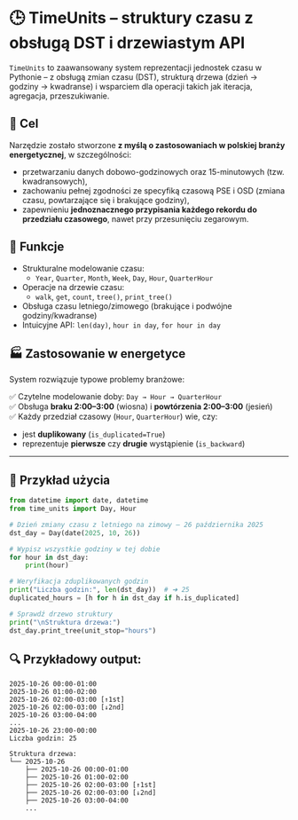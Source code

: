 # 🕒 TimeUnits – struktury czasu z obsługą DST i drzewiastym API

`TimeUnits` to zaawansowany system reprezentacji jednostek czasu w Pythonie – z obsługą zmian czasu (DST), strukturą drzewa (dzień → godziny → kwadranse) i wsparciem dla operacji takich jak iteracja, agregacja, przeszukiwanie.

## 🎯 Cel

Narzędzie zostało stworzone **z myślą o zastosowaniach w polskiej branży energetycznej**, w szczególności:

- przetwarzaniu danych dobowo-godzinowych oraz 15-minutowych (tzw. kwadransowych),
- zachowaniu pełnej zgodności ze specyfiką czasową PSE i OSD (zmiana czasu, powtarzające się i brakujące godziny),
- zapewnieniu **jednoznacznego przypisania każdego rekordu do przedziału czasowego**, nawet przy przesunięciu zegarowym.

## 🚀 Funkcje

- Strukturalne modelowanie czasu:
  - `Year`, `Quarter`, `Month`, `Week`, `Day`, `Hour`, `QuarterHour`
- Operacje na drzewie czasu:
  - `walk`, `get`, `count`, `tree()`, `print_tree()`
- Obsługa czasu letniego/zimowego (brakujące i podwójne godziny/kwadranse)
- Intuicyjne API: `len(day)`, `hour in day`, `for hour in day`

## 🏭 Zastosowanie w energetyce

System rozwiązuje typowe problemy branżowe:

✅ Czytelne modelowanie doby: `Day → Hour → QuarterHour`  
✅ Obsługa **braku 2:00–3:00** (wiosna) i **powtórzenia 2:00–3:00** (jesień)  
✅ Każdy przedział czasowy (`Hour`, `QuarterHour`) wie, czy:
- jest **duplikowany** (`is_duplicated=True`)
- reprezentuje **pierwsze** czy **drugie** wystąpienie (`is_backward`)

---

## 🧪 Przykład użycia

```python
from datetime import date, datetime
from time_units import Day, Hour

# Dzień zmiany czasu z letniego na zimowy – 26 października 2025
dst_day = Day(date(2025, 10, 26))

# Wypisz wszystkie godziny w tej dobie
for hour in dst_day:
    print(hour)

# Weryfikacja zduplikowanych godzin
print("Liczba godzin:", len(dst_day))  # ➜ 25
duplicated_hours = [h for h in dst_day if h.is_duplicated]

# Sprawdź drzewo struktury
print("\nStruktura drzewa:")
dst_day.print_tree(unit_stop="hours")
```
## 🔍 Przykładowy output:
```
2025-10-26 00:00-01:00
2025-10-26 01:00-02:00
2025-10-26 02:00-03:00 [↑1st]
2025-10-26 02:00-03:00 [↓2nd]
2025-10-26 03:00-04:00
...
2025-10-26 23:00-00:00
Liczba godzin: 25

Struktura drzewa:
└── 2025-10-26
    ├── 2025-10-26 00:00-01:00
    ├── 2025-10-26 01:00-02:00
    ├── 2025-10-26 02:00-03:00 [↑1st]
    ├── 2025-10-26 02:00-03:00 [↓2nd]
    ├── 2025-10-26 03:00-04:00
    ...
```